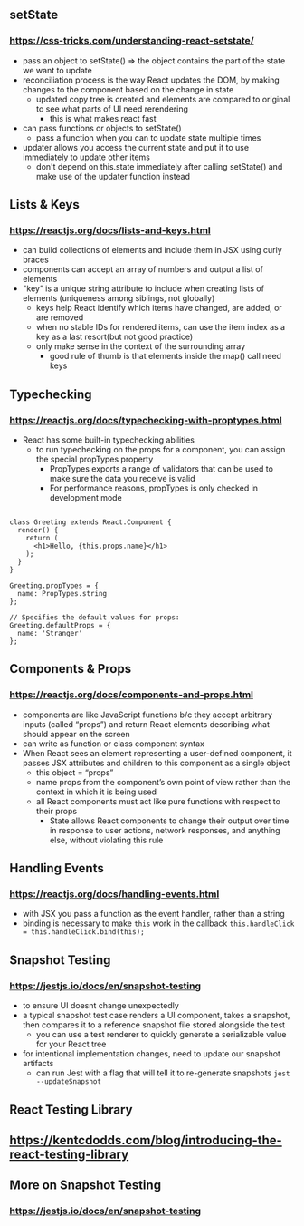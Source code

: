## setState 
### https://css-tricks.com/understanding-react-setstate/
- pass an object to setState() => the object contains the part of the state we want to update 
- reconciliation process is the way React updates the DOM, by making changes to the component based on the change in state
  - updated copy tree is created and elements are compared to original to see what parts of UI need rerendering
    - this is what makes react fast
- can pass functions or objects to setState()
  - pass a function when you can to update state multiple times
- updater allows you access the current state and put it to use immediately to update other items
  - don't depend on this.state immediately after calling setState() and make use of the updater function instead

## Lists & Keys 
### https://reactjs.org/docs/lists-and-keys.html
- can build collections of elements and include them in JSX using curly braces
- components can accept an array of numbers and output a list of elements
- "key” is a unique string attribute to include when creating lists of elements (uniqueness among siblings, not globally)
  - keys help React identify which items have changed, are added, or are removed
  - when no stable IDs for rendered items, can use the item index as a key as a last resort(but not good practice)
  - only make sense in the context of the surrounding array
    - good rule of thumb is that elements inside the map() call need keys
    
## Typechecking 
### https://reactjs.org/docs/typechecking-with-proptypes.html
- React has some built-in typechecking abilities
  - to run typechecking on the props for a component, you can assign the special propTypes property
    - PropTypes exports a range of validators that can be used to make sure the data you receive is valid
    - For performance reasons, propTypes is only checked in development mode
```import PropTypes from 'prop-types';

class Greeting extends React.Component {
  render() {
    return (
      <h1>Hello, {this.props.name}</h1>
    );
  }
}

Greeting.propTypes = {
  name: PropTypes.string
};

// Specifies the default values for props:
Greeting.defaultProps = {
  name: 'Stranger'
};
```
## Components & Props
### https://reactjs.org/docs/components-and-props.html
- components are like JavaScript functions b/c they accept arbitrary inputs (called “props”) and return React elements describing what should appear on the screen
- can write as function or class component syntax
- When React sees an element representing a user-defined component, it passes JSX attributes and children to this component as a single object
  - this object = “props”
  - name props from the component’s own point of view rather than the context in which it is being used
  - all React components must act like pure functions with respect to their props
    - State allows React components to change their output over time in response to user actions, network responses, and anything else, without violating this rule

## Handling Events 
### https://reactjs.org/docs/handling-events.html
- with JSX you pass a function as the event handler, rather than a string
- binding is necessary to make `this` work in the callback
``this.handleClick = this.handleClick.bind(this);``

## Snapshot Testing
### https://jestjs.io/docs/en/snapshot-testing
- to ensure UI doesnt change unexpectedly
- a typical snapshot test case renders a UI component, takes a snapshot, then compares it to a reference snapshot file stored alongside the test
  - you can use a test renderer to quickly generate a serializable value for your React tree
- for intentional implementation changes, need to update our snapshot artifacts
  - can run Jest with a flag that will tell it to re-generate snapshots ``jest --updateSnapshot``
  
## React Testing Library
## https://kentcdodds.com/blog/introducing-the-react-testing-library

## More on Snapshot Testing
### https://jestjs.io/docs/en/snapshot-testing

